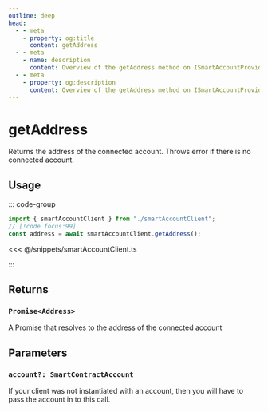 ```yaml
---
outline: deep
head:
  - - meta
    - property: og:title
      content: getAddress
  - - meta
    - name: description
      content: Overview of the getAddress method on ISmartAccountProvider
  - - meta
    - property: og:description
      content: Overview of the getAddress method on ISmartAccountProvider
---
```


# getAddress

Returns the address of the connected account. Throws error if there is no connected account.

## Usage

::: code-group

```ts [example.ts]
import { smartAccountClient } from "./smartAccountClient";
// [!code focus:99]
const address = await smartAccountClient.getAddress();
```

<<< @/snippets/smartAccountClient.ts

:::

## Returns

### `Promise<Address>`

A Promise that resolves to the address of the connected account

## Parameters

### `account?: SmartContractAccount`

If your client was not instantiated with an account, then you will have to pass the account in to this call.

